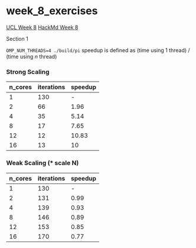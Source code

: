 # week_8_exercises

[UCL Week 8](https://github-pages.ucl.ac.uk/research-computing-with-cpp/08openmp/02_intro_openmp.html)
[HackMd Week 8](https://hackmd.io/@comp0210-cpp-redesign/r154oOuTp)

Section 1

`OMP_NUM_THREADS=4 ./build/pi`
speedup is defined as (time using 1 thread) / (time using $n$ thread)
### Strong Scaling
n_cores | iterations | speedup
--- | --- | --- |
1 | 130 | -
2 | 66 | 1.96
4 | 35 | 5.14
8 | 17 | 7.65
12 | 12 | 10.83
16 | 13 | 10

### Weak Scaling (* scale N)
n_cores | iterations | speedup
--- | --- | --- |
1 | 130 | -
2 | 131 | 0.99
4 | 139 | 0.93
8 | 146 | 0.89
12 | 153 | 0.85
16 | 170 | 0.77